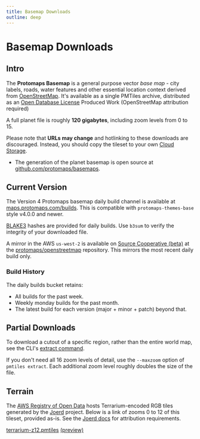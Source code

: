 ```yaml
---
title: Basemap Downloads
outline: deep
---
```


# Basemap Downloads

## Intro

The **Protomaps Basemap** is a general purpose vector *base map* - city labels, roads, water features and other essential location context derived from [OpenStreetMap](https://openstreetmap.org). It's available as a single PMTiles archive, distributed as an [Open Database License](https://opendatacommons.org/licenses/odbl/) Produced Work (OpenStreetMap attribution required)

A full planet file is roughly **120 gigabytes**, including zoom levels from 0 to 15.

Please note that **URLs may change** and hotlinking to these downloads are discouraged. Instead, you should copy the tileset to your own [Cloud Storage](/pmtiles/cloud-storage).

* The generation of the planet basemap is open source at [github.com/protomaps/basemaps](http://github.com/protomaps/basemaps).


## Current Version

The Version 4 Protomaps basemap daily build channel is available at [maps.protomaps.com/builds](https://maps.protomaps.com/builds). This is compatible with `protomaps-themes-base` style v4.0.0 and newer.

[BLAKE3](https://github.com/BLAKE3-team/BLAKE3/releases/) hashes are provided for daily builds. Use `b3sum` to verify the integrity of your downloaded file.

A mirror in the AWS `us-west-2` is available on [Source Cooperative (beta)](https://beta.source.coop) at the [protomaps/openstreetmap](https://beta.source.coop/repositories/protomaps/openstreetmap/) repository. This mirrors the most recent daily build only.

### Build History

The daily builds bucket retains:

* All builds for the past week.
* Weekly monday builds for the past month.
* The latest build for each version (major + minor + patch) beyond that.

## Partial Downloads

To download a cutout of a specific region, rather than the entire world map, see the CLI's [extract command](/pmtiles/cli#extract).

If you don't need all 16 zoom levels of detail, use the `--maxzoom` option of `pmtiles extract`. Each additional zoom level roughly doubles the size of the file.

## Terrain

The [AWS Registry of Open Data](https://registry.opendata.aws/terrain-tiles/) hosts Terrarium-encoded RGB tiles generated by the [Joerd](https://github.com/tilezen/joerd) project. Below is a link of zooms 0 to 12 of this tileset, provided as-is. See the [Joerd docs](https://github.com/tilezen/joerd/blob/master/docs/attribution.md) for attribution requirements.

[terrarium-z12.pmtiles](https://r2-public.protomaps.com/protomaps-sample-datasets/terrarium-z12.pmtiles) [(preview)](https://pmtiles.io/?url=https%3A%2F%2Fr2-public.protomaps.com%2Fprotomaps-sample-datasets%2Fterrarium-z12.pmtiles#map=0.7/0/0)
